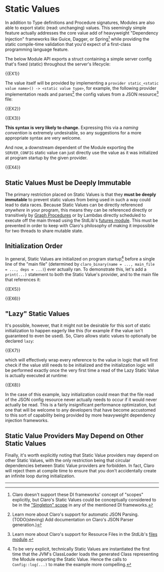 # Static Values

In addition to Type definitions and Procedure signatures, Modules are also able to export static (read: unchanging)
values. This seemingly simple feature actually addresses the core value add of heavyweight "Dependency Injection"
frameworks like Guice, Dagger, or Spring[^1] while providing the static compile-time validation that you'd expect of a
first-class programming language feature. 

The below Module API exports a struct containing a simple server config that's fixed (static) throughout the server's
lifecycle:

{{EX1}}

The value itself will be provided by implementing a `provider static_<static value name>() -> <static value type>`, for
example, the following provider implementation reads and parses[^2] the config values from a JSON resource[^3] file:

{{EX2}}

{{EX3}}

<div class="warning"><b>This syntax is very likely to change.</b> Expressing this via a <i>naming convention</i> is
extremely undesirable, so any suggestions for a more appropriate syntax are very welcome.</div>

And now, a downstream dependent of the Module exporting the `SERVER_CONFIG` static value can just directly use the value
as it was initialized at program startup by the given provider.

{{EX4}}

## Static Values Must be Deeply Immutable

The primary restriction placed on Static Values is that they **must be deeply immutable** to prevent static values from
being used in such a way could lead to data races. Because Static Values can be directly referenced _anywhere_ in your
program, this means they can be referenced directly or transitively by
[Graph Procedures](../../../graph_procedures/graph_procedures.generated_docs.md) or by Lambdas directly scheduled to
execute off the main thread using the StdLib's [futures module](../../../stdlib/futures_module.generated_docs.md). This
must be prevented in order to keep with Claro's philosophy of making it impossible for two threads to share mutable
state.

## Initialization Order

In general, Static Values are initialized on program startup[^4] before a single line of the "main file" (determined by 
`claro_binary(name = ..., main_file = ..., deps = ...)`) ever actually ran. To demonstrate this, let's add a 
`print(...)` statement to both the Static Value's provider, and to the main file that references it:

{{EX5}}

{{EX6}}

## "Lazy" Static Values

It's possible, however, that it might not be desirable for this sort of static initialization to happen eagerly like
this (for example if the value isn't guaranteed to even be used). So, Claro allows static values to optionally be
declared `lazy`:

{{EX7}}

which will effectively wrap every reference to the value in logic that will first check if the value still needs to be
initialized and the initialization logic will be performed exactly once the very first time a read of the Lazy Static 
Value is actually executed at runtime:

{{EX8}}

In the case of this example, lazy initialization could mean that the file read of the JSON config resource never
actually needs to occur if it would never actually be read. This is a fairly insignificant performance optimization, but
one that will be welcome to any developers that have become accustomed to this sort of capability being provided by more
heavyweight dependency injection frameworks.

## Static Value Providers May Depend on Other Static Values

Finally, it's worth explicitly noting that Static Value providers may depend on other Static Values, with the only
restriction being that circular dependencies between Static Value providers are forbidden. In fact, Claro will reject
them at compile time to ensure that you don't accidentally create an infinite loop during initialization.

---

[^1]: Claro doesn't support these DI frameworks' concept of "scopes" explicitly, but Claro's Static Values could be 
conceptually considered to be in the ["Singleton" scope](https://github.com/google/guice/wiki/Scopes#singleton) in any
of the mentioned DI frameworks.

[^2]: Learn more about Claro's support for automatic JSON Parsing. (TODO(steving) Add documentation on Claro's JSON Parser generation.)

[^3]: Learn more about Claro's support for Resource Files in the StdLib's [files module](../../../stdlib/files_module.generated_docs.md).

[^4]: To be very explicit, technically Static Values are instantiated the first time that the JVM's ClassLoader loads 
      the generated Class representing the Module exporting the Static Value. Hence the calls to `Config::log(...)` to
      make the example more compelling.

